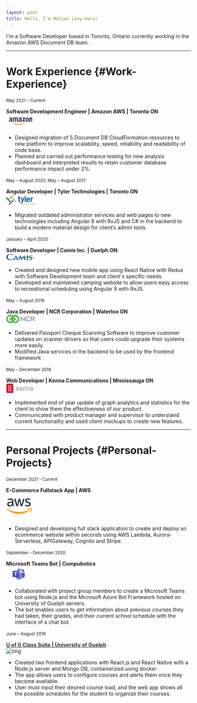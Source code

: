 ```yaml
---
layout: post
title: Hello, I'm Matias Levy-Hara!
---
```


I'm a Software Developer based in Toronto, Ontario currently working in the Amazon AWS Document DB team.

---

# Work Experience {#Work-Experience}

<small>May 2021 – Current</small>
<div style="display:inline-block;">
    <strong>Software Development Engineer | Amazon AWS | Toronto ON</strong>
</div>
<div class="work-icon">
    <img src="/assets/amazon_icon.png" alt="img" width="80px"/>
</div>

* Designed migration of 5 Document DB CloudFormation resources to new platform to improve scalability, speed, reliability and readability of code base.
* Planned and carried out performance testing for new analysis dashboard and interpreted results to retain customer database performance impact under 2%.

<small>May – August 2020, May – August 2017</small>
<div style="display:inline-block;">
    <strong>Angular Developer | Tyler Technologies | Toronto ON</strong>
</div>
<div class="work-icon">
    <img src="/assets/tyler_tech.png" alt="img" width="80px"/>
</div>

* Migrated outdated administrator services and web pages to new technologies
including Angular 8 with RxJS and C# in the backend to build a modern material
design for client’s admin tools.

<small>January – April 2020</small>
<div style="display:inline-block;">
    <strong>Software Developer | Camis Inc. | Guelph ON</strong>
</div>
<div class="work-icon">
    <img src="/assets/camis.png" alt="img" width="80px"/>
</div>

* Created and designed new mobile app using React Native with Redux with Software Development team and client's specific needs.
* Developed and maintained camping website to allow users easy access to recreational scheduling using Angular 8 with RxJS.

<small>May – August 2019</small>
<div style="display:inline-block;">
    <strong>Java Developer | NCR Corporation | Waterloo ON</strong>
</div>
<div class="work-icon">
    <img src="/assets/ncr_corporation.png" alt="img" width="80px"/>
</div>

* Delivered Passport Cheque Scanning Software to improve customer updates on
scanner drivers so that users could upgrade their systems more easily.
* Modified Java services in the backend to be used by the frontend framework

<small>May – December 2018</small>
<div style="display:inline-block;">
    <strong>Web Developer | Kenna Communications | Mississauga ON</strong>
</div>
<div class="work-icon">
    <img src="/assets/kenna_comm.png" alt="img" width="80px"/>
</div>

* Implemented end of year update of graph analytics and statistics for the client
to show them the effectiveness of our product.
* Communicated with product manager and supervisor to understand current
functionality and used client mockups to create new features.

---

# Personal Projects {#Personal-Projects}

<small>December 2021 - Current</small>  
<div style="display:inline-block;">
    <strong>E-Commerce Fullstack App | AWS</strong>
</div>
<div class="work-icon">
    <img src="/assets/aws_icon.png" alt="img" width="70px"/>
</div>

* Designed and developing full stack application to create and deploy an ecommerce website within seconds using AWS Lambda, Aurora-Serverless, APIGateway, Cognito and Stripe.

<small>September – December 2020</small>  
<div style="display:inline-block;">
    <strong>Microsoft Teams Bot | Compubotics</strong>
</div>
<div class="work-icon">
    <img src="/assets/teams.jpg" alt="img" width="70px"/>
</div>

* Collaborated with project group members to create a Microsoft Teams bot using
Node.js and the Microsoft Azure Bot Framework hosted on University of Guelph
servers.
* The bot enables users to get information about previous courses they had taken,
their grades, and their current school schedule with the interface of a chat bot.

<small>June – August 2019</small>  
<div style="display:inline-block;">
    <a href="https://github.com/matiaslh/classlink" style="color:#303030"><strong>U of G Class Suite | University of Guelph</strong></a>
</div>
<div class="work-icon">
    <img src="/assets/classlink.ico" alt="img" width="40px"/>
</div>

* Created two frontend applications with React.js and React Native with a Node.js
server and Mongo DB, containerized using docker.
* The app allows users to configure courses and alerts them once they become
available.
* User must input their desired course load, and the web app shows all the
possible schedules for the student to organize their courses.
